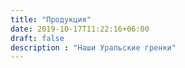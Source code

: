 ```yaml
---
title: "Продукция"
date: 2019-10-17T11:22:16+06:00
draft: false
description : "Наши Уральские гренки"
---
```

